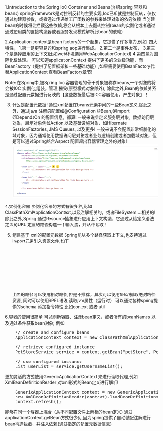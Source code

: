 1.Introduction to the Spring IoC Container and Beans(介绍spring 容器和beans)
springFramework是对控制反转的主要实现,Ioc已知就是控制反转，仅仅通过构建器参数，或者通过传递给工厂函数的参数来处理对象的依的依赖
当创建bean的时候将会拦截这些依赖,将会从根本上去翻转控制(bean的实例化或者通过通过使用类的直接构造器或者服务发现模式解析此bean的依赖)

2.Application context是bean factory的一个超集，它提供了许多能力,例如:
四大特性，
    1.第一是更容易的和spring aop进行集成。
    2.第二个是事件发布，
    3.第三个是选择应用的上下文(比如web环境选用WebApplicationContext)
    4.第四是为国际化做处理。
    可以知道applicationContext 提供了更多的企业级功能，而BeanFactory（提供了配置框架和一些基础功能）,如果需要使用BeanFactory代替ApplicationContext
    查看BeanFactory章节!

Note:  在Spring中,被Spring Ioc 容器管理的骨干对象被称作beans,一个对象的将会被IOC 实例化,组装，管理,摧毁(原型模式对象除外),
除此之外,Bean的依赖关系是通过配置元数据进行反映的【这些数据最后被IOC容器使用，产生对象】！


3. 什么是配置元数据!
    通过xml配置在beans元素中间的一些Bean定义,除此之外，通过java 注解的配置如@Configuration  @Bean,@Import @DependsOn 的配置信息，都算!
    一般来说会定义服务层对象，数据访问层对象，展示对象例如Action,以及基础设施对象，如Hibernate SessionFactories, JMS Queues, 以及更多!
    一般来说不会配置非常细腻化的域对象，因为通常使用数据访问层对象或者业务逻辑创建或者加载域对象，但是可以通过Spring结合Aspect 配置超出容器管理之外的对象!
   ![img.png](./images/img.png)
 
4.实例化容器
    实例化容器的方式有很多种,比如ClassPathXmlApplicationContext,以及注解相关的，或者FileSystem....相关的!
    除此之外,Spring 通过Resource抽象进行应用上下文构造，它通过从给定义语法定义的URL 定位的路径构造一个输入流，并从中读取！


5. 组建基于 xml的配置元数据
    Spring能从多个路径获取上下文,也支持通过import元素引入资源文件,如下
   <pre>
    <beans>
        <import resource="services.xml"/>
        <import resource="resources/messageSource.xml"/>
        <import resource="/resources/themeSource.xml"/>
    
        <bean id="bean1" class="..."/>
        <bean id="bean2" class="..."/>
    </beans>
   </pre>
    上面的路径可以使用相对路径,但是不推荐，其次可以使用file://抓取绝对路径资源, 同时可以使用SPEL语法,读取jvm属性（运行时）
可以通过各种spring提供的schema 添加指令特性,比如context  或者 util 

6.容器的使用很简单  可以刷新容器、注册bean定义，或者所有的beanNames  以及通过条件获取bean对象;
    例如
<pre>
    // create and configure beans
    ApplicationContext context = new ClassPathXmlApplicationContext("services.xml", "daos.xml");
    
    // retrieve configured instance
    PetStoreService service = context.getBean("petStore", PetStoreService.class);
    
    // use configured instance
    List<String> userList = service.getUsernameList();
</pre>
更加灵活的方式使用GenericApplicationContext 来进行读取代理,例如XmlBeanDefinitionReader 对xml形式的Bean定义进行解析!
<pre>
    GenericApplicationContext context = new GenericApplicationContext();
    new XmlBeanDefinitionReader(context).loadBeanDefinitions("services.xml", "daos.xml");
    context.refresh();
</pre>
能够在同一个容器上混合（从不同配置文件上解析的bean定义)
通过applicationContext.getBean方式很少见,因为spring提供了自动装配注解进行bean构造拦截、并注入依赖(通过指定的配置元数据信息)
